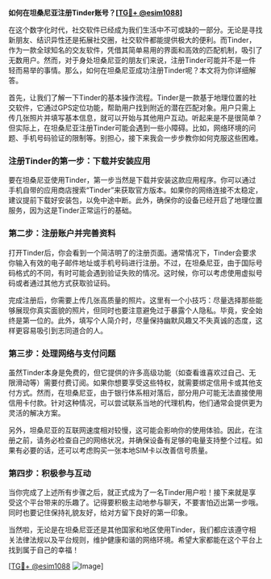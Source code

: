 **如何在坦桑尼亚注册Tinder账号？[[TG💪+ @esim1088](https://t.me/s/esim1088)]**

在这个数字化时代，社交软件已经成为我们生活中不可或缺的一部分。无论是寻找新朋友、结识异性还是拓展社交圈，社交软件都能提供极大的便利。而Tinder，作为一款全球知名的交友软件，凭借其简单易用的界面和高效的匹配机制，吸引了无数用户。然而，对于身处坦桑尼亚的朋友们来说，注册Tinder可能并不是一件轻而易举的事情。那么，如何在坦桑尼亚成功注册Tinder呢？本文将为你详细解答。

首先，让我们了解一下Tinder的基本操作流程。Tinder是一款基于地理位置的社交软件，它通过GPS定位功能，帮助用户找到附近的潜在匹配对象。用户只需上传几张照片并填写基本信息，就可以开始与其他用户互动。听起来是不是很简单？但实际上，在坦桑尼亚注册Tinder可能会遇到一些小障碍。比如，网络环境的问题、手机号码验证的限制等。别担心，接下来我会一步步教你如何克服这些困难。

### 注册Tinder的第一步：下载并安装应用

要在坦桑尼亚使用Tinder，第一步当然是下载并安装这款应用程序。你可以通过手机自带的应用商店搜索“Tinder”来获取官方版本。如果你的网络连接不太稳定，建议提前下载好安装包，以免中途中断。此外，确保你的设备已经开启了地理位置服务，因为这是Tinder正常运行的基础。

### 第二步：注册账户并完善资料

打开Tinder后，你会看到一个简洁明了的注册页面。通常情况下，Tinder会要求你输入有效的电子邮件地址或手机号码进行注册。不过，在坦桑尼亚，由于国际号码格式的不同，有时可能会遇到验证失败的情况。这时候，你可以考虑使用虚拟号码或者通过其他方式获取验证码。

完成注册后，你需要上传几张高质量的照片。这里有一个小技巧：尽量选择那些能够展现你真实面貌的照片，但同时也要注意避免过于暴露个人隐私。毕竟，安全始终是第一位的。此外，填写个人简介时，尽量保持幽默风趣又不失真诚的态度，这样更容易吸引到志同道合的人。

### 第三步：处理网络与支付问题

虽然Tinder本身是免费的，但它提供的许多高级功能（如查看谁喜欢过自己、无限滑动等）需要付费订阅。如果你想要享受这些特权，就需要绑定信用卡或其他支付方式。然而，在坦桑尼亚，由于银行体系相对落后，部分用户可能无法直接使用信用卡付款。针对这种情况，可以尝试联系当地的代理机构，他们通常会提供更为灵活的解决方案。

另外，坦桑尼亚的互联网速度相对较慢，这可能会影响你的使用体验。因此，在注册之前，请务必检查自己的网络状况，并确保设备有足够的电量支持整个过程。如果有必要的话，还可以考虑购买一张本地SIM卡以改善信号质量。

### 第四步：积极参与互动

当你完成了上述所有步骤之后，就正式成为了一名Tinder用户啦！接下来就是享受这个平台带来的乐趣了。记得要积极主动地参与聊天，不要害怕迈出第一步哦。同时也要记住保持礼貌友好，给对方留下良好的第一印象。

当然啦，无论是在坦桑尼亚还是其他国家和地区使用Tinder，我们都应该遵守相关法律法规以及平台规则，维护健康和谐的网络环境。希望大家都能在这个平台上找到属于自己的幸福！

[[TG💪+ @esim1088](https://t.me/s/esim1088) ![Image](https://i.postimg.cc/4NQfJmqS/Snipaste-2025-05-13-00-14-12.png)]